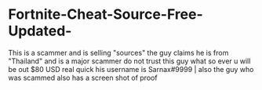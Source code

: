 # Fortnite-Cheat-Source-Free-Updated-
This is a scammer and is selling "sources" the guy claims he is from "Thailand" and is a major scammer do not trust this guy what so ever u will be out $80 USD real quick his username is Sarnax#9999 | also the guy who was scammed also has a screen shot of proof
